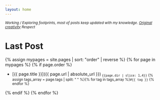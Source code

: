 ```yaml
---
layout: home
---
```


<small>_Working / Exploring footprints, most of posts keep updated with my knowledge.
[Original creativity](/LICENSE.txt) Respect_</small>

# Last Post

{% assign mypages = site.pages | sort: "order" | reverse %}
{% for page in mypages %}
{% if page.order %}

- [{{ page.title }}]({{ page.url | absolute_url }})<sub> `{{page.dir | slice: 1,4}}` {% assign tags_array = page.tags | split: " " %}{% for tag in tags_array %}`#{{ tag }}` {% endfor %} </sub>

{% endif %}
{% endfor %}
